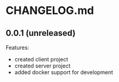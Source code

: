 # CHANGELOG.md

## 0.0.1 (unreleased)

Features:

  - created client project
  - created server project
  - added docker support for development

